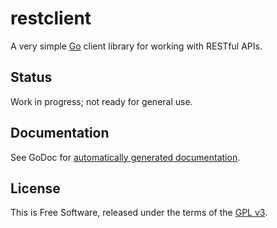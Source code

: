 # restclient

A very simple [Go](http://golang.org) client library for working with RESTful
APIs.


## Status

Work in progress; not ready for general use.


## Documentation

See GoDoc for [automatically generated
documentation](http://go.pkgdoc.org/github.com/jmcvetta/restclient).


## License

This is Free Software, released under the terms of the [GPL
v3](http://www.gnu.org/copyleft/gpl.html).

